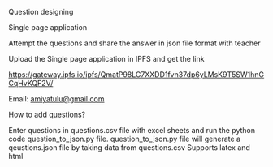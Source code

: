 Question designing

Single page application

Attempt the questions and share the answer in json file format with teacher

Upload the Single page application in IPFS and get the link 

https://gateway.ipfs.io/ipfs/QmatP98LC7XXDD1fvn37dp6yLMsK9T5SW1hnGCqHvKQF2V/

Email: amiyatulu@gmail.com

How to add questions?

Enter questions in questions.csv file with excel sheets and run the python code question_to_json.py file.
question_to_json.py file will generate a qeustions.json file by taking data from questions.csv
Supports latex and html

